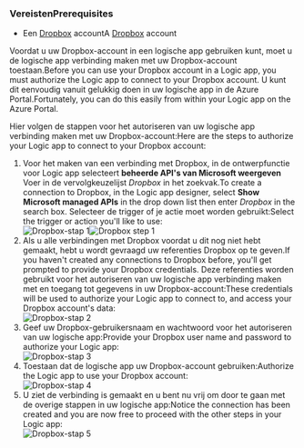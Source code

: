 ### <a name="prerequisites"></a><span data-ttu-id="06ecf-101">Vereisten</span><span class="sxs-lookup"><span data-stu-id="06ecf-101">Prerequisites</span></span>
* <span data-ttu-id="06ecf-102">Een [Dropbox](https://www.Dropbox.com/) account</span><span class="sxs-lookup"><span data-stu-id="06ecf-102">A [Dropbox](https://www.Dropbox.com/) account</span></span> 

<span data-ttu-id="06ecf-103">Voordat u uw Dropbox-account in een logische app gebruiken kunt, moet u de logische app verbinding maken met uw Dropbox-account toestaan.</span><span class="sxs-lookup"><span data-stu-id="06ecf-103">Before you can use your Dropbox account in a Logic app, you must authorize the Logic app to connect to your Dropbox account.</span></span> <span data-ttu-id="06ecf-104">U kunt dit eenvoudig vanuit gelukkig doen in uw logische app in de Azure Portal.</span><span class="sxs-lookup"><span data-stu-id="06ecf-104">Fortunately, you can do this easily from within your Logic app on the Azure Portal.</span></span> 

<span data-ttu-id="06ecf-105">Hier volgen de stappen voor het autoriseren van uw logische app verbinding maken met uw Dropbox-account:</span><span class="sxs-lookup"><span data-stu-id="06ecf-105">Here are the steps to authorize your Logic app to connect to your Dropbox account:</span></span>

1. <span data-ttu-id="06ecf-106">Voor het maken van een verbinding met Dropbox, in de ontwerpfunctie voor Logic app selecteert **beheerde API's van Microsoft weergeven** Voer in de vervolgkeuzelijst *Dropbox* in het zoekvak.</span><span class="sxs-lookup"><span data-stu-id="06ecf-106">To create a connection to Dropbox, in the Logic app designer, select **Show Microsoft managed APIs** in the drop down list then enter *Dropbox* in the search box.</span></span> <span data-ttu-id="06ecf-107">Selecteer de trigger of je actie moet worden gebruikt:</span><span class="sxs-lookup"><span data-stu-id="06ecf-107">Select the trigger or action you'll like to use:</span></span>  
   <span data-ttu-id="06ecf-108">![Dropbox-stap 1](./media/connectors-create-api-dropbox/dropbox-1.png)</span><span class="sxs-lookup"><span data-stu-id="06ecf-108">![Dropbox step 1](./media/connectors-create-api-dropbox/dropbox-1.png)</span></span>
2. <span data-ttu-id="06ecf-109">Als u alle verbindingen met Dropbox voordat u dit nog niet hebt gemaakt, hebt u wordt gevraagd uw referenties Dropbox op te geven.</span><span class="sxs-lookup"><span data-stu-id="06ecf-109">If you haven't created any connections to Dropbox before, you'll get prompted to provide your Dropbox credentials.</span></span> <span data-ttu-id="06ecf-110">Deze referenties worden gebruikt voor het autoriseren van uw logische app verbinding maken met en toegang tot gegevens in uw Dropbox-account:</span><span class="sxs-lookup"><span data-stu-id="06ecf-110">These credentials will be used to authorize your Logic app to connect to, and access your Dropbox account's data:</span></span>  
   ![Dropbox-stap 2](./media/connectors-create-api-dropbox/dropbox-2.png)
3. <span data-ttu-id="06ecf-112">Geef uw Dropbox-gebruikersnaam en wachtwoord voor het autoriseren van uw logische app:</span><span class="sxs-lookup"><span data-stu-id="06ecf-112">Provide your Dropbox user name and password to authorize your Logic app:</span></span>  
   ![Dropbox-stap 3](./media/connectors-create-api-dropbox/dropbox-3.png)   
4. <span data-ttu-id="06ecf-114">Toestaan dat de logische app uw Dropbox-account gebruiken:</span><span class="sxs-lookup"><span data-stu-id="06ecf-114">Authorize the Logic app to use your Dropbox account:</span></span>  
   ![Dropbox-stap 4](./media/connectors-create-api-dropbox/dropbox-4.png)
5. <span data-ttu-id="06ecf-116">U ziet de verbinding is gemaakt en u bent nu vrij om door te gaan met de overige stappen in uw logische app:</span><span class="sxs-lookup"><span data-stu-id="06ecf-116">Notice the connection has been created and you are now free to proceed with the other steps in your Logic app:</span></span>  
   ![Dropbox-stap 5](./media/connectors-create-api-dropbox/dropbox-5.png)   


